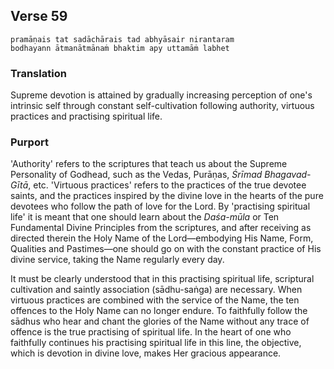 ## Verse 59

    pramāṇais tat sadāchārais tad abhyāsair nirantaram
    bodhayann ātmanātmānaṁ bhaktim apy uttamāṁ labhet

### Translation

Supreme devotion is attained by gradually increasing perception of one's intrinsic self through constant self-cultivation following authority, virtuous practices and practising spiritual life.

### Purport

'Authority' refers to the scriptures that teach us about the Supreme Personality of Godhead, such as the Vedas, Purāṇas, *Śrīmad Bhagavad-Gītā*, etc. 'Virtuous practices' refers to the practices of the true devotee saints, and the practices inspired by the divine love in the hearts of the pure devotees who follow the path of love for the Lord. By 'practising spiritual life' it is meant that one should learn about the *Daśa-mūla* or Ten Fundamental Divine Principles from the scriptures, and after receiving as directed therein the Holy Name of the Lord—embodying His Name, Form, Qualities and Pastimes—one should go on with the constant practice of His divine service, taking the Name regularly every day.

It must be clearly understood that in this practising spiritual life, scriptural cultivation and saintly association (sādhu-saṅga) are necessary. When virtuous practices are combined with the service of the Name, the ten offences to the Holy Name can no longer endure. To faithfully follow the sādhus who hear and chant the glories of the Name without any trace of offence is the true practising of spiritual life. In the heart of one who faithfully continues his practising spiritual life in this line, the objective, which is devotion in divine love, makes Her gracious appearance.

